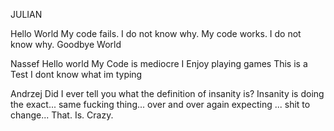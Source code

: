 JULIAN

Hello World
My code fails.
I do not know why.
My code works.
I do not know why.
Goodbye World

Nassef
Hello world
My Code is mediocre
I Enjoy playing games
This is a Test
I dont know what im typing

Andrzej
Did I ever tell you what the definition of insanity is?
 Insanity is doing the exact... same fucking thing... over and over again expecting
 ... shit to change... That. Is. Crazy.
